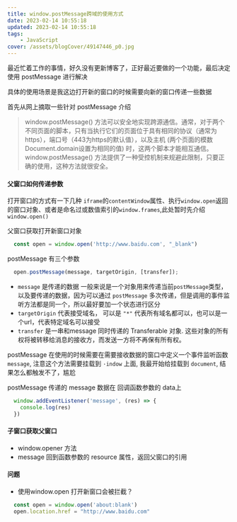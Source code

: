 ```yaml
---
title: window.postMessage跨域的使用方式
date: 2023-02-14 10:55:18
updated: 2023-02-14 10:55:18
tags:
    - JavaScript
cover: /assets/blogCover/49147446_p0.jpg
---
```


最近忙着工作的事情，好久没有更新博客了，正好最近要做的一个功能，最后决定使用 postMessage 进行解决

具体的使用场景是我这边打开新的窗口的时候需要向新的窗口传递一些数据

首先从网上摘取一些针对 postMessage 介绍
>window.postMessage() 方法可以安全地实现跨源通信。通常，对于两个不同页面的脚本，只有当执行它们的页面位于具有相同的协议（通常为https），端口号（443为https的默认值），以及主机  (两个页面的模数 Document.domain设置为相同的值) 时，这两个脚本才能相互通信。window.postMessage() 方法提供了一种受控机制来规避此限制，只要正确的使用，这种方法就很安全。

#### 父窗口如何传递参数

打开窗口的方式有一下几种 `iframe`的`contentWindow`属性、执行`window.open`返回的窗口对象、或者是命名过或数值索引的`window.frames`,此处暂时先介绍 `window.open()`

父窗口获取打开新窗口对象

~~~js
  const open = window.open('http://www.baidu.com', "_blank")
~~~

postMessage 有三个参数
~~~js
  open.postMessage(message, targetOrigin, [transfer]);
~~~
* `message` 是传递的数据 一般来说是一个对象用来传递当前`postMessage`类型，以及要传递的数据，因为可以通过 `postMessage` 多次传递，但是调用的事件监听方法都是同一个，所以最好要加一个状态进行区分
* `targetOrigin` 代表接受域名， 可以是 `"*"` 代表所有域名都可以，也可以是一个url，代表特定域名可以接受
* `transfer` 是一串和message 同时传递的 Transferable 对象. 这些对象的所有权将被转移给消息的接收方，而发送一方将不再保有所有权。

postMessage 在使用的时候需要在需要接收数据的窗口中定义一个事件监听函数 `message`, 注意这个方法需要挂载到 `·indow` 上面, 我最开始给挂载到 `document`, 结果怎么都触发不了，尴尬

postMessage 传递的 message 数据在 回调函数参数的 data上

~~~js
  window.addEventListener('message', (res) => {
    console.log(res)
  })
~~~

#### 子窗口获取父窗口

* window.opener 方法
* message 回到函数参数的 resource 属性，返回父窗口的引用

#### 问题

* 使用window.open 打开新窗口会被拦截？

~~~js
  const open = window.open('about:blank')
  open.location.href = "http://www.baidu.com"
~~~




